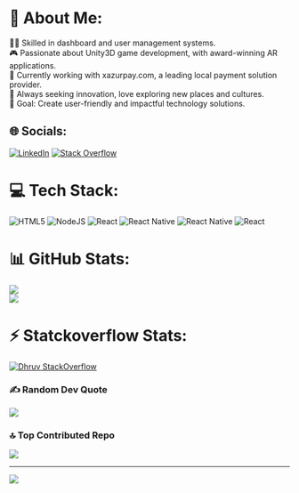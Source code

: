 # 💫 About Me:
👩‍💻 Skilled in dashboard and user management systems.<br>🎮 Passionate about Unity3D game development, with award-winning AR applications.<br>💼 Currently working with xazurpay.com, a leading local payment solution provider.<br>🌟 Always seeking innovation, love exploring new places and cultures.<br>🚀 Goal: Create user-friendly and impactful technology solutions.


## 🌐 Socials:
[![LinkedIn](https://img.shields.io/badge/LinkedIn-%230077B5.svg?logo=linkedin&logoColor=white)](https://linkedin.com/in/https://www.linkedin.com/in/dhruv-patil-a82169199/) [![Stack Overflow](https://img.shields.io/badge/-Stackoverflow-FE7A16?logo=stack-overflow&logoColor=white)](https://stackoverflow.com/users/8581230) 

# 💻 Tech Stack:
![HTML5](https://img.shields.io/badge/html5-%23E34F26.svg?style=for-the-badge&logo=html5&logoColor=white) ![NodeJS](https://img.shields.io/badge/node.js-6DA55F?style=for-the-badge&logo=node.js&logoColor=white) ![React](https://img.shields.io/badge/react-%2320232a.svg?style=for-the-badge&logo=react&logoColor=%2361DAFB) ![React Native](https://img.shields.io/badge/react_native-%2320232a.svg?style=for-the-badge&logo=react&logoColor=%2361DAFB) ![React Native](https://img.shields.io/badge/react_native-%2320232a.svg?style=for-the-badge&logo=react&logoColor=%2361DAFB) ![React](https://img.shields.io/badge/react-%2320232a.svg?style=for-the-badge&logo=react&logoColor=%2361DAFB)
# 📊 GitHub Stats:
![](https://github-readme-stats.vercel.app/api?username=larsonjack05&theme=dark&hide_border=false&include_all_commits=false&count_private=false)<br/>
![](https://github-readme-streak-stats.herokuapp.com/?user=larsonjack05&theme=dark&hide_border=false)<br/>

# ⚡ Statckoverflow Stats:
[![Dhruv StackOverflow](https://github-readme-stackoverflow.vercel.app/?userID=8581230)](https://stackoverflow.com/users/8581230)


### ✍️ Random Dev Quote
![](https://quotes-github-readme.vercel.app/api?type=horizontal&theme=radical)

### 🔝 Top Contributed Repo
![](https://github-contributor-stats.vercel.app/api?username=larsonjack05&limit=5&theme=dark&combine_all_yearly_contributions=true)

---
[![](https://visitcount.itsvg.in/api?id=larsonjack05&icon=0&color=0)](https://visitcount.itsvg.in)

<!-- Proudly created with GPRM ( https://gprm.itsvg.in ) -->
